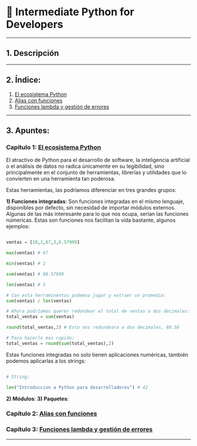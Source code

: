 # 📘 Intermediate Python for Developers

---

## 1. Descripción



---

## 2. Índice:

1. [El ecosistema Python](#capítulo-1-el-ecosistema-python)
2. [Alias con funciones](#capítulo-2-alias-con-funciones)
3. [Funciones lambda y gestión de errores](#capítulo-3-funciones-lambda-y-gestión-de-errores)

---

## 3. Apuntes:

### Capítulo 1: **<ins>El ecosistema Python</ins>**

El atractivo de Python para el desarrollo de software, la inteligencia artificial o el análisis de datos no radica únicamente en su legibilidad, sino principalmente en el conjunto de herramientas, librerías y utilidades que lo convierten en una herramienta tan poderosa. 

Estas herramientas, las podríamos diferenciar en tres grandes grupos:

**1) Funciones integradas**: Son funciones integradas en el mísmo lenguaje, disponibles por defecto, sin necesidad de importar módulos externos. Algunas de las más interesante para lo que nos ocupa, serían las funciones númericas. Estas son funciones nos facilitan la vida bastante, algunos ejemplos:

```python

ventas = [10,2,67,3,6.57999]

max(ventas) # 67

min(ventas) # 2

sum(ventas) # 88.57999

len(ventas) # 5

# Con esta herraminentas podemso jugar y extraer un promedio:
sum(ventas) / len(ventas)

# Ahora podríamos querer redondear el total de ventas a dos decimales:
total_ventas = sum(ventas)

round(total_ventas,2) # Esto nos redondeara a dos decimales, 88.58

# Para hacerlo mas rapido:
total_ventas = round(sum(total_ventas),2)

```

Estas funciones integradas no solo tienen aplicaciones numéricas, también podemos aplicarlas a los strings:

```python

# String:

len("Introduccion a Python para desarrolladores") # 42
```
**2) Módulos**:
**3) Paquetes**:

### Capítulo 2: **<ins>Alias con funciones</ins>**



### Capítulo 3: **<ins>Funciones lambda y gestión de errores</ins>**



---